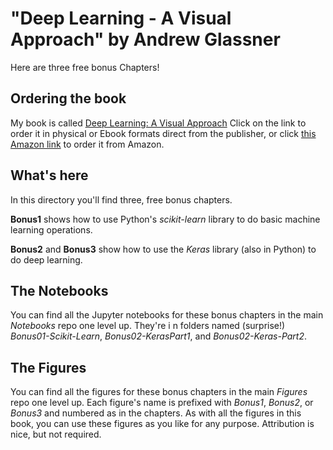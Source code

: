# "Deep Learning - A Visual Approach" by Andrew Glassner

Here are three free bonus Chapters!

## Ordering the book

My book is called [Deep Learning: A Visual Approach](https://nostarch.com/deep-learning-visual-approach)
Click on the link to order it in physical or Ebook formats direct from the publisher, or click [this Amazon link](https://amazon.com/dp/1718500726/) to order it from Amazon.

## What's here

In this directory you'll find three, free bonus chapters.

**Bonus1** shows how to use Python's *scikit-learn* library to do basic machine learning operations.

**Bonus2** and **Bonus3** show how to use the *Keras* library (also in Python) to do deep learning.

## The Notebooks

You can find all the Jupyter notebooks for these bonus chapters in the main *Notebooks* repo one level up. They're i
n folders named (surprise!) *Bonus01-Scikit-Learn*, *Bonus02-KerasPart1*, and *Bonus02-Keras-Part2*.

## The Figures

You can find all the figures for these bonus chapters in the main *Figures* repo one level up. Each figure's name is
 prefixed with *Bonus1*, *Bonus2*, or *Bonus3* and numbered as in the chapters. As with all the figures in this book, you can use these figures as you like for any purpose. Attribution is nice, but not required.
